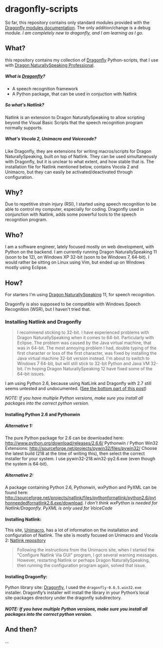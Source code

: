 # dragonfly-scripts

So far, this repository contains only standard modules provided with the [Dragonfly modules documentation](http://dragonfly-modules.googlecode.com/svn/trunk/command-modules/documentation/index.html).
The only addition/change is a debug module.
*I am completely new to dragonfly, and I am learning as I go.*

## What?

this repository contains my collection of [Dragonfly](http://dragonfly-modules.googlecode.com/svn/trunk/command-modules/documentation/index.html) Python-scripts, that I use with [Dragon NaturallySpeaking Professional](http://www.nuance.com/for-business/by-product/dragon/dragon-for-the-pc/dragon-professional/index.htm).

##### What is [Dragonfly](http://dragonfly-modules.googlecode.com/svn/trunk/command-modules/documentation/index.html)?
* A speech recognition framework
* A Python package, that can be used in conjuction with Natlink

##### So what's Natlink?
Natlink is an extension to Dragon NaturallySpeaking to allow scripting beyond the Visual Basic Scripts that the speech recognition program normally supports.

##### What's Vocola 2, Unimacro and Voicecode?
Like Dragonfly, they are extensions for writing macros/scripts for Dragon NaturallySpeaking, built on top of Natlink. They can be used simultaneously with Dragonfly, but it is unclear to what extent, and how stable that is.
The installation file for Natlink mentioned below, contains Vocola 2 and Unimacro, but they can easily be activated/deactivated through configuration.

## Why?

Due to repetitive strain injury (RSI), I started using speech recognition to be able to control my computer, especially for coding.
Dragonfly used in conjunction with Natlink, adds some powerful tools to the speech recognition program.

## Who?

I am a software engineer, lately focused mostly on web development, with Python on the backend.
I am currently running Dragon NaturallySpeaking 11 (soon to be 12), on Windows XP 32-bit (soon to be Windows 7, 64-bit).
I would rather be sitting on Linux using Vim, but ended up on Windows mostly using Eclipse.

## How?

For starters I'm using [Dragon NaturallySpeaking](http://www.nuance.com/for-business/by-product/dragon/dragon-for-the-pc/dragon-professional/index.htm) 11, for speech recognition.

Dragonfly is also supposed to be compatible with Windows Speech Recognition (WSR), but I haven't tried that.

### Installing Natlink and Dragonfly
> I recommend sticking to 32-bit. I have experienced problems with Dragon NaturallySpeaking when it comes to 64-bit. Particularly with Eclipse.
> The problem was caused by the Java virtual machine, that was in 64-bit. The most annoying problem I had, double typing of the first character or loss of the first character, was fixed by installing the Java virtual machine 32-bit version instead.
> I'm about to switch to Windows 7 64-bit, but will still stick to 32-bit Python and Java VM 32-bit. I'm hoping Dragon NaturallySpeaking 12 have fixed some of the 64-bit issues.

I am using Python 2.6, because using NatLink and Dragonfly with 2.7 still seems untested and undocumented. 
([See the bottom part of this post](http://www.speechcomputing.com/node/5345))

*NOTE: If you have multiple Python versions, make sure you install all packages into the correct python version.*

#### Installing Python 2.6 and Pythonwin

##### Alternative 1:
The pure Python package for 2.6 can be downloaded here: http://www.python.org/download/releases/2.6.6/
Pythonwin / Python Win32 Extensions: http://sourceforge.net/projects/pywin32/files/pywin32/
Choose the latest build (218 at the time of writing this), then select the correct installer for your system. I use pywin32-218.win32-py2.6.exe (even though the system is 64-bit).

##### Alternative 2:
A package containing Python 2.6, Pythonwin, wxPython and PyXML can be found here: http://sourceforge.net/projects/natlink/files/pythonfornatlink/python2.6/pythonneededfornatlink2.6.exe/download.
*I don't think wxPython is needed for Natlink/Dragonfly. PyXML is only used for VoiceCode*

#### Installing Natlink:
This site, [Unimacro](http://qh.antenna.nl/unimacro/installation/installation.html), has a lot of information on the installation and configuration of Natlink. The site is mostly focused on Unimacro and Vocola 2:
[Natlink repository](http://sourceforge.net/projects/natlink/files/natlink/)

> Following the instructions from the Unimacro site, when I started the "Configure Natlink Via GUI" program, I got several warning messages.
> However, restarting Natlink or perhaps Dragon NaturallySpeaking, then running the configuration program again, solved that issue.

#### Installing Dragonfly:
Python library site: [Dragonfly](https://pypi.python.org/pypi/dragonfly), I used the `dragonfly-0.6.5.win32.exe` installer.
Dragonfly’s installer will install the library in your Python’s local site-packages directory under the dragonfly subdirectory.
##### NOTE: If you have multiple Python versions, make sure you install all packages into the correct python version.

## And then?
...
